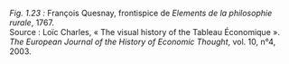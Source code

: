 *Fig. 1.23 :* François Quesnay, frontispice de *Elements de la philosophie rurale*, 1767.  
Source : Loïc Charles, « The visual history of the Tableau Économique ». *The European Journal of the History of Economic Thought*, vol. 10, n°4, 2003.